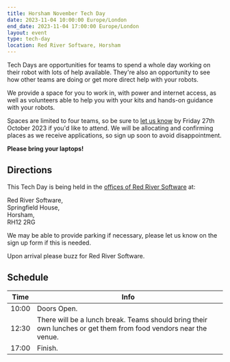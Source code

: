 ```yaml
---
title: Horsham November Tech Day
date: 2023-11-04 10:00:00 Europe/London
end_date: 2023-11-04 17:00:00 Europe/London
layout: event
type: tech-day
location: Red River Software, Horsham
---
```


Tech Days are opportunities for teams to spend a whole day working on their
robot with lots of help available. They're also an opportunity to see how other
teams are doing or get more direct help with your robots.

We provide a space for you to work in, with power and internet access, as well
as volunteers able to help you with your kits and hands-on guidance with your
robots.

Spaces are limited to four teams, so be sure to [let us know][tech-day-signup]
by Friday 27th October 2023 if you'd like to attend. We will be allocating and
confirming places as we receive applications, so sign up soon to avoid
disappointment.

**Please bring your laptops!**

## Directions

This Tech Day is being held in the [offices of Red River Software][venue-map]
at:

Red River Software,<br>
Springfield House,<br>
Horsham,<br>
RH12 2RG

We may be able to provide parking if necessary, please let us know on the sign up form if this is needed.

Upon arrival please buzz for Red River Software.

## Schedule

| Time  | Info |
|-------|------|
| 10:00 | Doors Open. |
| 12:30 | There will be a lunch break. Teams should bring their own lunches or get them from food vendors near the venue. |
| 17:00 | Finish. |

[venue-map]: https://goo.gl/maps/ci33utzx4iQhm5bR7
[tech-day-signup]: https://forms.gle/orwWr8DBkMg2CVTf9
